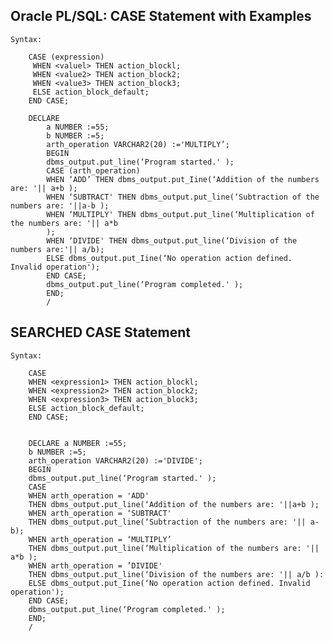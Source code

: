 ##	Oracle PL/SQL: CASE Statement with Examples

	Syntax:
	
		CASE (expression)
		 WHEN <valuel> THEN action_blockl;
		 WHEN <value2> THEN action_block2;
		 WHEN <value3> THEN action_block3;
		 ELSE action_block_default;
		END CASE;
		
		DECLARE
			a NUMBER :=55;
			b NUMBER :=5;
			arth_operation VARCHAR2(20) :='MULTIPLY’;
			BEGIN
			dbms_output.put_line(‘Program started.' );
			CASE (arth_operation)
			WHEN ‘ADD’ THEN dbms_output.put_Iine(‘Addition of the numbers are: '|| a+b );
			WHEN ‘SUBTRACT' THEN dbms_output.put_line(‘Subtraction of the numbers are: '||a-b ); 
			WHEN ‘MULTIPLY' THEN dbms_output.put_line(‘Multiplication of the numbers are: '|| a*b
			);
			WHEN ‘DIVIDE' THEN dbms_output.put_line(‘Division of the numbers are:'|| a/b);
			ELSE dbms_output.put_Iine(‘No operation action defined. Invalid operation');
			END CASE;
			dbms_output.put_line(‘Program completed.' );
			END;
			/
			
##	SEARCHED CASE Statement
	
	Syntax:	
		
		CASE
		WHEN <expression1> THEN action_blockl; 
		WHEN <expression2> THEN action_block2; 
		WHEN <expression3> THEN action_block3; 
		ELSE action_block_default;
		END CASE;			
		
		
		DECLARE a NUMBER :=55;
		b NUMBER :=5;
		arth_operation VARCHAR2(20) :='DIVIDE';
		BEGIN
		dbms_output.put_line(‘Program started.' );
		CASE
		WHEN arth_operation = 'ADD'
		THEN dbms_output.put_line(‘Addition of the numbers are: '||a+b );
		WHEN arth_operation = ‘SUBTRACT'
		THEN dbms_output.put_line(‘Subtraction of the numbers are: '|| a-b);
		WHEN arth_operation = ‘MULTIPLY’
		THEN dbms_output.put_line(‘Multiplication of the numbers are: '|| a*b ); 
		WHEN arth_operation = ’DIVIDE'
		THEN dbms_output.put_line(‘Division of the numbers are: '|| a/b ):
		ELSE dbms_output.put_Iine(‘No operation action defined. Invalid operation'); 
		END CASE;
		dbms_output.put_line(‘Program completed.' );
		END;
		/